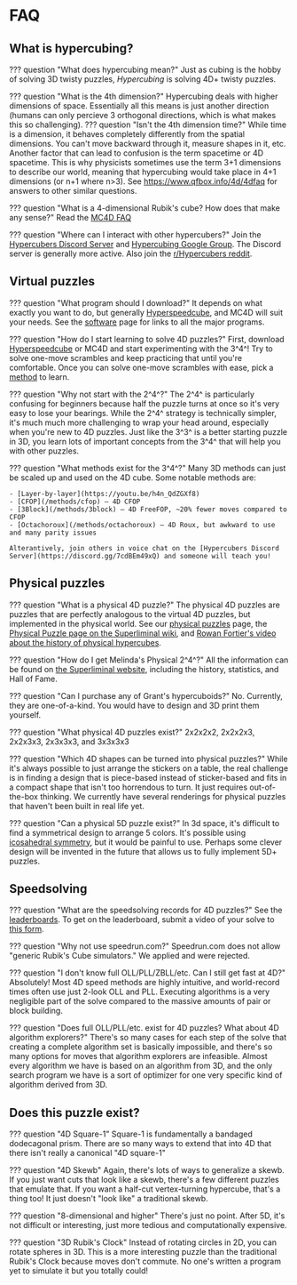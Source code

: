 # FAQ

## What is hypercubing?

??? question "What does hypercubing mean?"
    Just as cubing is the hobby of solving 3D twisty puzzles, *Hypercubing* is solving 4D+ twisty puzzles.

??? question "What is the 4th dimension?"
    Hypercubing deals with higher dimensions of space. Essentially all this means is just another direction (humans can only percieve 3 orthogonal directions, which is what makes this so challenging).
    ??? question "Isn't the 4th dimension time?"
        While time is a dimension, it behaves completely differently from the spatial dimensions. You can't move backward through it, measure shapes in it, etc. Another factor that can lead to confusion is the term spacetime or 4D spacetime. This is why physicists sometimes use the term 3+1 dimensions to describe our world, meaning that hypercubing would take place in 4+1 dimensions (or n+1 where n>3).
    See <https://www.qfbox.info/4d/4dfaq> for answers to other similar questions.

??? question "What is a 4-dimensional Rubik's cube? How does that make any sense?"
    Read the [MC4D FAQ](https://superliminal.com/cube/faq.html)


??? question "Where can I interact with other hypercubers?"
    Join the [Hypercubers Discord Server](https://discord.gg/7cdBEm49xQ) and [Hypercubing Google Group](https://groups.google.com/g/hypercubing). The Discord server is generally more active. Also join the [r/Hypercubers reddit](https://www.reddit.com/r/Hypercubers/).

## Virtual puzzles

??? question "What program should I download?"
    It depends on what exactly you want to do, but generally [Hyperspeedcube](https://ajfarkas.dev/hyperspeedcube/), and MC4D will suit your needs. See the [software](/software) page for links to all the major programs.

??? question "How do I start learning to solve 4D puzzles?"
    First, download [Hyperspeedcube](https://ajfarkas.dev/hyperspeedcube/) or MC4D and start experimenting with the 3^4^! Try to solve one-move scrambles and keep practicing that until you're comfortable. Once you can solve one-move scrambles with ease, pick a [method](/methods) to learn.

??? question "Why not start with the 2^4^?"
    The 2^4^ is particularly confusing for beginners because half the puzzle turns at once so it's very easy to lose your bearings. While the 2^4^ strategy is technically simpler, it's much much more challenging to wrap your head around, especially when you're new to 4D puzzles. Just like the 3^3^ is a better starting puzzle in 3D, you learn lots of important concepts from the 3^4^ that will help you with other puzzles.

??? question "What methods exist for the 3^4^?"
    Many 3D methods can just be scaled up and used on the 4D cube. Some notable methods are:

    - [Layer-by-layer](https://youtu.be/h4n_QdZGXf8)
    - [CFOP](/methods/cfop) — 4D CFOP
    - [3Block](/methods/3block) — 4D FreeFOP, ~20% fewer moves compared to CFOP
    - [Octachoroux](/methods/octachoroux) — 4D Roux, but awkward to use and many parity issues

    Alterantively, join others in voice chat on the [Hypercubers Discord Server](https://discord.gg/7cdBEm49xQ) and someone will teach you!


## Physical puzzles

??? question "What is a physical 4D puzzle?"
    The physical 4D puzzles are puzzles that are perfectly analogous to the virtual 4D puzzles, but implemented in the physical world. See our [physical puzzles](/puzzles/physical-puzzles) page, the [Physical Puzzle page on the Superliminal wiki](http://wiki.superliminal.com/wiki/Physical_Puzzle), and [Rowan Fortier's video about the history of physical hypercubes](https://www.youtube.com/watch?v=QTc-rG-nunA).

??? question "How do I get Melinda's Physical 2^4^?"
    All the information can be found on [the Superliminal website](https://superliminal.com/cube/2x2x2x2/), including the history, statistics, and Hall of Fame.

??? question "Can I purchase any of Grant's hypercuboids?"
    No. Currently, they are one-of-a-kind. You would have to design and 3D print them yourself.

??? question "What physical 4D puzzles exist?"
    2x2x2x2, 2x2x2x3, 2x2x3x3, 2x3x3x3, and 3x3x3x3

??? question "Which 4D shapes can be turned into physical puzzles?"
    While it's always possible to just arrange the stickers on a table, the real challenge is in finding a design that is piece-based instead of sticker-based and fits in a compact shape that isn't too horrendous to turn. It just requires out-of-the-box thinking. We currently have several renderings for physical puzzles that haven't been built in real life yet.

??? question "Can a physical 5D puzzle exist?"
    In 3d space, it's difficult to find a symmetrical design to arrange 5 colors. It's possible using [icosahedral symmetry](https://math.stackexchange.com/q/103005/1115019), but it would be painful to use. Perhaps some clever design will be invented in the future that allows us to fully implement 5D+ puzzles.

## Speedsolving

??? question "What are the speedsolving records for 4D puzzles?"
    See the [leaderboards](/leaderboards). To get on the leaderboard, submit a video of your solve to [this form](https://forms.gle/Y7Vpi3pb8989Ay8W8).

??? question "Why not use speedrun.com?"
    Speedrun.com does not allow "generic Rubik's Cube simulators." We applied and were rejected.

??? question "I don't know full OLL/PLL/ZBLL/etc. Can I still get fast at 4D?"
    Absolutely! Most 4D speed methods are highly intuitive, and world-record times often use just 2-look OLL and PLL. Executing algorithms is a very negligible part of the solve compared to the massive amounts of pair or block building.

??? question "Does full OLL/PLL/etc. exist for 4D puzzles? What about 4D algorithm explorers?"
    There's so many cases for each step of the solve that creating a complete algorithm set is basically impossible, and there's so many options for moves that algorithm explorers are infeasible. Almost every algorithm we have is based on an algorithm from 3D, and the only search program we have is a sort of optimizer for one very specific kind of algorithm derived from 3D.

## Does this puzzle exist?

??? question "4D Square-1"
    Square-1 is fundamentally a bandaged dodecagonal prism. There are so many ways to extend that into 4D that there isn't really a canonical "4D square-1"

??? question "4D Skewb"
    Again, there's lots of ways to generalize a skewb. If you just want cuts that look like a skewb, there's a few different puzzles that emulate that. If you want a half-cut vertex-turning hypercube, that's a thing too! It just doesn't "look like" a traditional skewb.

??? question "8-dimensional and higher"
    There's just no point. After 5D, it's not difficult or interesting, just more tedious and computationally expensive.

??? question "3D Rubik's Clock"
    Instead of rotating circles in 2D, you can rotate spheres in 3D. This is a more interesting puzzle than the traditional Rubik's Clock because moves don't commute. No one's written a program yet to simulate it but you totally could!
